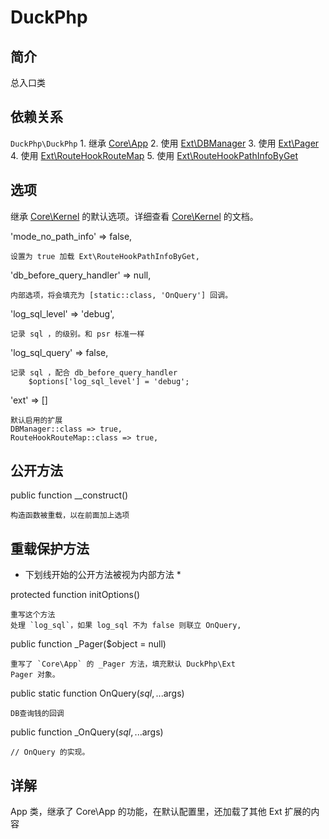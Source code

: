 # DuckPhp

## 简介
总入口类
## 依赖关系
`DuckPhp\DuckPhp` 
    1. 继承 [Core\App](Core-App.md)
    2. 使用 [Ext\DBManager](Ext-DBManager.md)
    3. 使用 [Ext\Pager](Ext-Pager.md)
    4. 使用 [Ext\RouteHookRouteMap](Ext-RouteHookRouteMap.md)
    5. 使用 [Ext\RouteHookPathInfoByGet](Ext-RouteHookPathInfoByGet.md)
    

## 选项

继承 [Core\Kernel](Core-Kernel.md) 的默认选项。详细查看 [Core\Kernel](Core-Kernel.md) 的文档。

'mode_no_path_info' => false,

    设置为 true 加载 Ext\RouteHookPathInfoByGet,
'db_before_query_handler' => null,

    内部选项，将会填充为 [static::class, 'OnQuery'] 回调。
'log_sql_level' => 'debug',

    记录 sql ，的级别。和 psr 标准一样
    
'log_sql_query' => false,

    记录 sql ，配合 db_before_query_handler
        $options['log_sql_level'] = 'debug';

'ext' => \[\]

    默认启用的扩展
    DBManager::class => true,
    RouteHookRouteMap::class => true,

## 公开方法

public function __construct()

    构造函数被重载，以在前面加上选项

## 重载保护方法

* 下划线开始的公开方法被视为内部方法 *

protected function initOptions()

    重写这个方法
    处理 `log_sql`，如果 log_sql 不为 false 则联立 OnQuery,

public function _Pager($object = null)

    重写了 `Core\App` 的 _Pager 方法，填充默认 DuckPhp\Ext
    Pager 对象。
public static function OnQuery($sql, ...$args)

    DB查询钱的回调
public function _OnQuery($sql, ...$args)

    // OnQuery 的实现。
## 详解

App 类，继承了 Core\App 的功能，在默认配置里，还加载了其他 Ext 扩展的内容